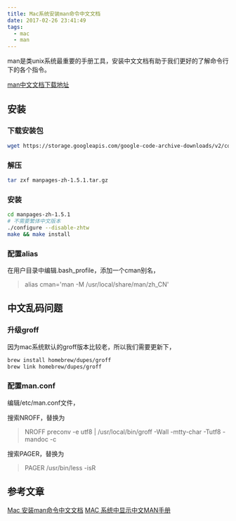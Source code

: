 ```yaml
---
title: Mac系统安装man命令中文文档
date: 2017-02-26 23:41:49
tags:
  - mac
  - man
---
```


man是类unix系统最重要的手册工具，安装中文文档有助于我们更好的了解命令行下的各个指令。

<!--more-->

[man中文文档下载地址](https://code.google.com/archive/p/manpages-zh/downloads)

## 安装

### 下载安装包

```bash
wget https://storage.googleapis.com/google-code-archive-downloads/v2/code.google.com/manpages-zh/manpages-zh-1.5.1.tar.gz
```

### 解压

```bash
tar zxf manpages-zh-1.5.1.tar.gz
```

### 安装

```bash
cd manpages-zh-1.5.1
# 不需要繁体中文版本
./configure --disable-zhtw 
make && make install
```

### 配置alias

在用户目录中编辑.bash_profile，添加一个cman别名，

> alias cman='man -M /usr/local/share/man/zh_CN'

## 中文乱码问题

### 升级groff

因为mac系统默认的groff版本比较老，所以我们需要更新下，

```bash
brew install homebrew/dupes/groff
brew link homebrew/dupes/groff
```

### 配置man.conf

编辑/etc/man.conf文件，

搜索NROFF，替换为
> NROFF preconv -e utf8 | /usr/local/bin/groff -Wall -mtty-char -Tutf8 -mandoc -c

搜索PAGER，替换为
> PAGER /usr/bin/less -isR

## 参考文章
[Mac 安装man命令中文文档](http://www.jianshu.com/p/5e35202fc59c)
[MAC 系统中显示中文MAN手册](https://linux.cn/article-2163-1.html)